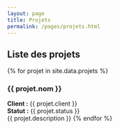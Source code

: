 ```yaml
---
layout: page
title: Projets
permalink: /pages/projets.html
---
```


## Liste des projets

{% for projet in site.data.projets %}
### {{ projet.nom }}
**Client :** {{ projet.client }}  
**Statut :** {{ projet.status }}  
{{ projet.description }}
{% endfor %}